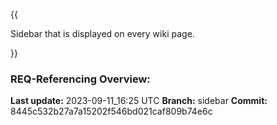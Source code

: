 {{
  
Sidebar that is displayed on every wiki page.

}}

### **REQ-Referencing Overview:**

**Last update:** 2023-09-11_16:25 UTC
**Branch:** sidebar
**Commit:** 8445c532b27a7a15202f546bd021caf809b74e6c
